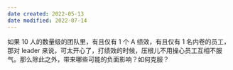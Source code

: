 ```yaml
---
date created: 2022-05-13
date modified: 2022-07-14
---
```


如果 10 人的数量级的团队里，有且仅有 1 个 A 绩效，有且仅有 1 名内卷的员工，那对 leader 来说，可太开心了，打绩效的时候，压根儿不用操心员工互相不服气。那么除此之外，带来哪些可能的负面影响？如何克服？
